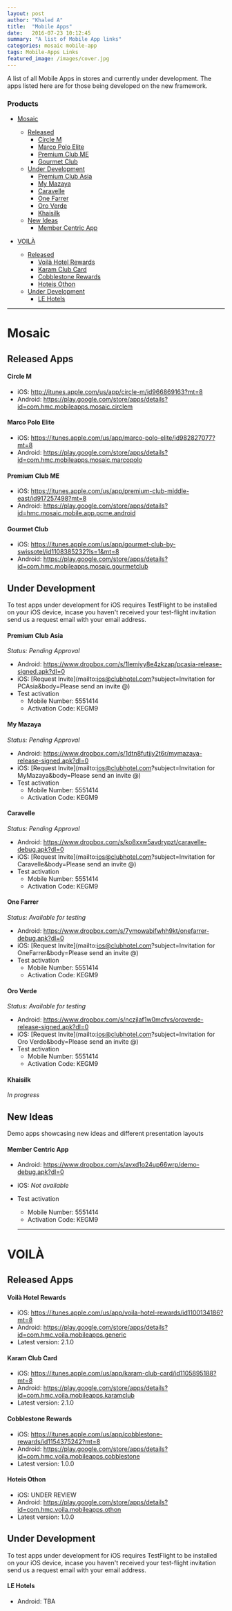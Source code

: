 ```yaml
---
layout: post
author: "Khaled A"
title:  "Mobile Apps"
date:   2016-07-23 10:12:45
summary: "A list of Mobile App links"
categories: mosaic mobile-app
tags: Mobile-Apps Links
featured_image: /images/cover.jpg
---
```


A list of all Mobile Apps in stores and currently under development. The apps listed here are for those being developed on the new framework.

### Products

* [Mosaic](#mosaic)
  - [Released](#released-apps)
    - [Circle M](#circle-m)
    - [Marco Polo Elite](#marco-polo-elite)
    - [Premium Club ME](#premium-club-me)
    - [Gourmet Club](#gourmet-club)
  - [Under Development](#under-development)
    - [Premium Club Asia](#premium-club-asia)
    - [My Mazaya](#my-mazaya)
    - [Caravelle](#caravelle)
    - [One Farrer](#one-farrer)
    - [Oro Verde](#oro-verde)
    - [Khaisilk](#khaisilk)
  - [New Ideas](#new-ideas)
    - [Member Centric App](#member-centric-app)

* [VOILÀ](#voil)
  - [Released](#released-apps-1)
    - [Voilà Hotel Rewards](#voil-hotel-rewards)
    - [Karam Club Card](#karam-club-card)
    - [Cobblestone Rewards](#cobblestone-rewards)
    - [Hoteis Othon](#hoteis-othon)
  - [Under Development](#under-development-1)
    - [LE Hotels](#le-hotels)

----

# Mosaic

## Released Apps

#### Circle M

* iOS: <http://itunes.apple.com/us/app/circle-m/id966869163?mt=8>
* Android: <https://play.google.com/store/apps/details?id=com.hmc.mobileapps.mosaic.circlem>

#### Marco Polo Elite

* iOS: <https://itunes.apple.com/us/app/marco-polo-elite/id982827077?mt=8>
* Android: <https://play.google.com/store/apps/details?id=com.hmc.mobileapps.mosaic.marcopolo>

#### Premium Club ME

* iOS: <https://itunes.apple.com/us/app/premium-club-middle-east/id917257498?mt=8>
* Android: <https://play.google.com/store/apps/details?id=hmc.mosaic.mobile.app.pcme.android>


#### Gourmet Club

* iOS: <https://itunes.apple.com/us/app/gourmet-club-by-swissotel/id1108385232?ls=1&mt=8>
* Android: <https://play.google.com/store/apps/details?id=com.hmc.mobileapps.mosaic.gourmetclub>


## Under Development

To test apps under development for iOS requires TestFlight to be installed on your iOS device, incase you haven't received your test-flight invitation send us a request email with your email address.

#### Premium Club Asia

_Status: Pending Approval_

* Android: <https://www.dropbox.com/s/1lemiyy8e4zkzap/pcasia-release-signed.apk?dl=0>
* iOS: [Request Invite](mailto:ios@clubhotel.com?subject=Invitation for PCAsia&body=Please send an invite @)
* Test activation
  - Mobile Number: 5551414
  - Activation Code: KEGM9


#### My Mazaya

_Status: Pending Approval_

* Android: <https://www.dropbox.com/s/1dtn8futjjy2t6r/mymazaya-release-signed.apk?dl=0>
* iOS: [Request Invite](mailto:ios@clubhotel.com?subject=Invitation for MyMazaya&body=Please send an invite @)
* Test activation
  - Mobile Number: 5551414
  - Activation Code: KEGM9


#### Caravelle

_Status: Pending Approval_

* Android: <https://www.dropbox.com/s/ko8xxw5avdrypzt/caravelle-debug.apk?dl=0>
* iOS: [Request Invite](mailto:ios@clubhotel.com?subject=Invitation for Caravelle&body=Please send an invite @)
* Test activation
  - Mobile Number: 5551414
  - Activation Code: KEGM9


#### One Farrer

_Status: Available for testing_

* Android: <https://www.dropbox.com/s/7ymowabifwhh9kt/onefarrer-debug.apk?dl=0>
* iOS: [Request Invite](mailto:ios@clubhotel.com?subject=Invitation for OneFarrer&body=Please send an invite @)
* Test activation
  - Mobile Number: 5551414
  - Activation Code: KEGM9


#### Oro Verde

_Status: Available for testing_

* Android: <https://www.dropbox.com/s/nczjlaf1w0mcfvs/oroverde-release-signed.apk?dl=0>
* iOS: [Request Invite](mailto:ios@clubhotel.com?subject=Invitation for Oro Verde&body=Please send an invite @)
* Test activation
  - Mobile Number: 5551414
  - Activation Code: KEGM9


#### Khaisilk

_In progress_

## New Ideas

Demo apps showcasing new ideas and different presentation layouts

#### Member Centric App

* Android: <https://www.dropbox.com/s/avxd1o24up66wrp/demo-debug.apk?dl=0>
* iOS: _Not available_
* Test activation
  - Mobile Number: 5551414
  - Activation Code: KEGM9

  ----

# VOILÀ

## Released Apps

#### Voilà Hotel Rewards

* iOS: <https://itunes.apple.com/us/app/voila-hotel-rewards/id1100134186?mt=8>
* Android: <https://play.google.com/store/apps/details?id=com.hmc.voila.mobileapps.generic>
* Latest version: 2.1.0

#### Karam Club Card

* iOS: <https://itunes.apple.com/us/app/karam-club-card/id1105895188?mt=8>
* Android: <https://play.google.com/store/apps/details?id=com.hmc.voila.mobileapps.karamclub>
* Latest version: 2.1.0

#### Cobblestone Rewards

* iOS: <https://itunes.apple.com/us/app/cobblestone-rewards/id1154375242?mt=8>
* Android: <https://play.google.com/store/apps/details?id=com.hmc.voila.mobileapps.cobblestone>
* Latest version: 1.0.0

#### Hoteis Othon

* iOS: UNDER REVIEW
* Android: <https://play.google.com/store/apps/details?id=com.hmc.voila.mobileapps.othon>
* Latest version: 1.0.0

## Under Development

To test apps under development for iOS requires TestFlight to be installed on your iOS device, incase you haven't received your test-flight invitation send us a request email with your email address.

	
#### LE Hotels

* Android: TBA
